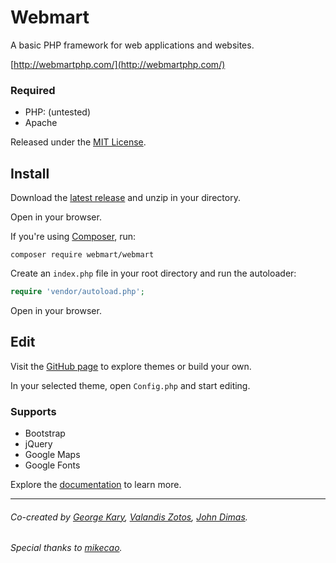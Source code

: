 # Webmart

A basic PHP framework for web applications and websites.

[http://webmartphp.com/](http://webmartphp.com/)

### Required

- PHP: (untested)
- Apache

Released under the [MIT License](https://github.com/Webmart/webmart/blob/master/LICENSE.md).

## Install

Download the [latest release](https://github.com/webmart/webmart/archive/master.zip) and unzip in your directory.

Open in your browser.

If you're using [Composer](https://packagist.org/packages/webmart/webmart), run:

```
composer require webmart/webmart
```

Create an `index.php` file in your root directory and run the autoloader:

```php
require 'vendor/autoload.php';
```

Open in your browser.

## Edit

Visit the [GitHub page](https://github.com/Webmart/) to explore themes or build your own.

In your selected theme, open `Config.php` and start editing.

### Supports

- Bootstrap
- jQuery
- Google Maps
- Google Fonts

Explore the [documentation](http://webmartphp.com/) to learn more.

---

###### Co-created by [George Kary](http://georgekary.com/), [Valandis Zotos](https://github.com/BalzoT), [John Dimas](https://github.com/jdimas87).
###### Special thanks to [mikecao](https://github.com/mikecao/flight).
